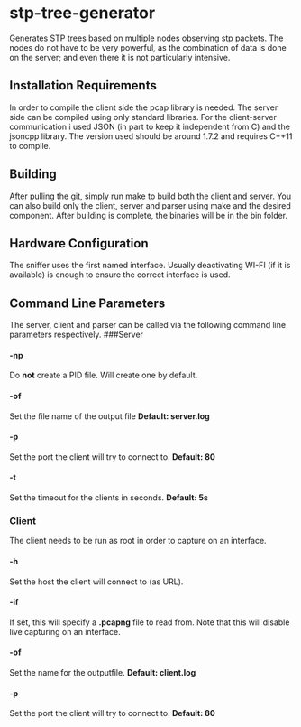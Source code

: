 # stp-tree-generator
Generates STP trees based on multiple nodes observing stp packets.
The nodes do not have to be very powerful, as the combination of data is done on the server; and even there it is not particularly intensive.

## Installation Requirements
In order to compile the client side the pcap library is needed.
The server side can be compiled using only standard libraries.
For the client-server communication i used JSON (in part to keep it independent from C) and the jsoncpp library.
The version used should be around 1.7.2 and requires C++11 to compile.

## Building
After pulling the git, simply run make to build both the client and server.
You can also build only the client, server and parser using make and the desired component.
After building is complete, the binaries will be in the bin folder.

## Hardware Configuration
The sniffer uses the first named interface.
Usually deactivating  WI-FI (if it is available) is enough to ensure the correct interface is used.

## Command Line Parameters
The server, client and parser can be called via the following command line parameters respectively.
###Server
#### -np
Do **not** create a PID file. Will create one by default.
#### -of
Set the file name of the output file **Default: server.log**
#### -p
Set the port the client will try to connect to. **Default: 80**
#### -t
Set the timeout for the clients in seconds. **Default: 5s**

### Client
The client needs to be run as root in order to capture on an interface.
#### -h
Set the host the client will connect to (as URL).
#### -if
If set, this will specify a __.pcapng__ file to read from. Note that this will disable live capturing on an interface.
#### -of
Set the name for the outputfile. **Default: client.log**
#### -p
Set the port the client will try to connect to. **Default: 80**
